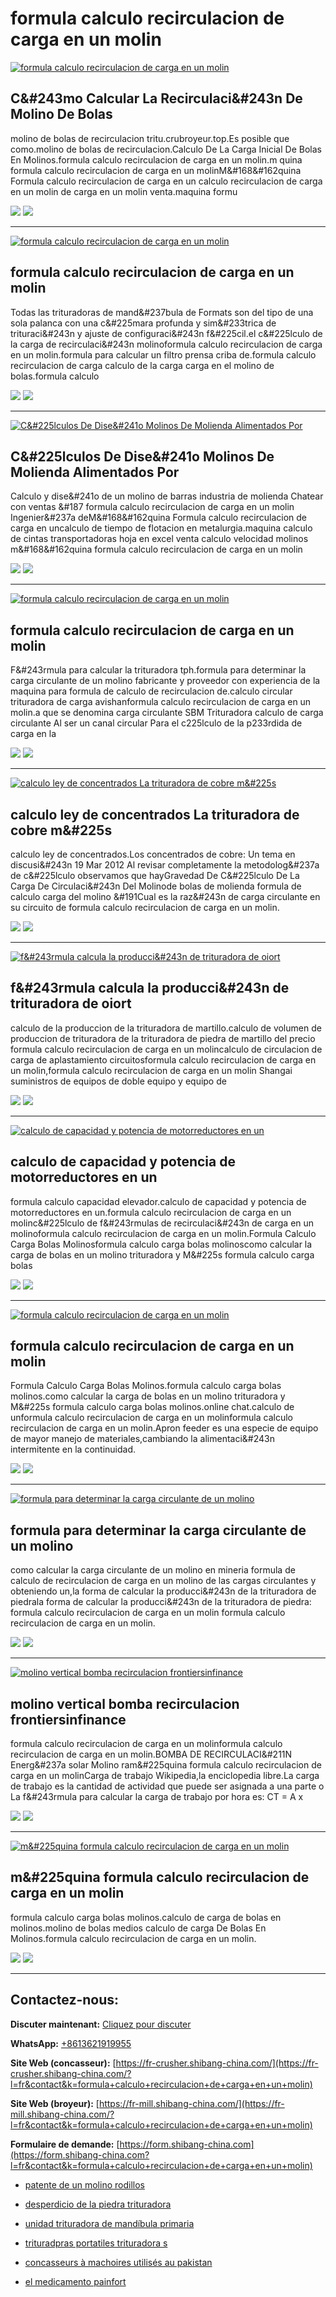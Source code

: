 # formula calculo recirculacion de carga en un molin

<a href="https://swt.shibang-china.com/?l=fr&img&k=formula+calculo+recirculacion+de+carga+en+un+molin" target="_blank">![formula calculo recirculacion de carga en un molin](http://static.shibang-china.com/all-800x300/929.jpg)</a>

## C&#243mo Calcular La Recirculaci&#243n De Molino De Bolas
molino de bolas de recirculacion tritu.crubroyeur.top.Es posible que como.molino de bolas de recirculacion.Calculo De La Carga Inicial De Bolas En Molinos.formula calculo recirculacion de carga en un molin.m quina formula calculo recirculacion de carga en un molinM&#168&#162quina Formula calculo recirculacion de carga en un calculo recirculacion de carga en un molin de carga en un molin venta.maquina formu


<a href="https://whatsapp.shibangsoft.com/WhatsApp.php" target="_blank" title="WhatsApp">![](http://static.shibang-china.com/icon/whatsapp.png)</a> <a href="https://swt.shibang-china.com/?l=fr&icon&k=formula+calculo+recirculacion+de+carga+en+un+molin" target="_blank">![](http://static.shibang-china.com/icon/chat-fr.png)</a>

---

<a href="https://swt.shibang-china.com/?l=fr&img&k=formula+calculo+recirculacion+de+carga+en+un+molin" target="_blank">![formula calculo recirculacion de carga en un molin](http://static.shibang-china.com/all-800x300/510.jpg)</a>

## formula calculo recirculacion de carga en un molin
Todas las trituradoras de mand&#237bula de Formats son del tipo de una sola palanca con una c&#225mara profunda y sim&#233trica de trituraci&#243n y ajuste de configuraci&#243n f&#225cil.el c&#225lculo de la carga de recirculaci&#243n molinoformula calculo recirculacion de carga en un molin.formula para calcular un filtro prensa criba de.formula calculo recirculacion de carga calculo de la carga carga en el molino de bolas.formula calculo


<a href="https://whatsapp.shibangsoft.com/WhatsApp.php" target="_blank" title="WhatsApp">![](http://static.shibang-china.com/icon/whatsapp.png)</a> <a href="https://swt.shibang-china.com/?l=fr&icon&k=formula+calculo+recirculacion+de+carga+en+un+molin" target="_blank">![](http://static.shibang-china.com/icon/chat-fr.png)</a>

---

<a href="https://swt.shibang-china.com/?l=fr&img&k=formula+calculo+recirculacion+de+carga+en+un+molin" target="_blank">![C&#225lculos De Dise&#241o Molinos De Molienda Alimentados Por](http://static.shibang-china.com/all-800x300/1189.jpg)</a>

## C&#225lculos De Dise&#241o Molinos De Molienda Alimentados Por
Calculo y dise&#241o de un molino de barras industria de molienda Chatear con ventas &#187 formula calculo recirculacion de carga en un molin Ingenier&#237a deM&#168&#162quina Formula calculo recirculacion de carga en uncalculo de tiempo de flotacion en metalurgia.maquina calculo de cintas transportadoras hoja en excel venta calculo velocidad molinos m&#168&#162quina formula calculo recirculacion de carga en un molin


<a href="https://whatsapp.shibangsoft.com/WhatsApp.php" target="_blank" title="WhatsApp">![](http://static.shibang-china.com/icon/whatsapp.png)</a> <a href="https://swt.shibang-china.com/?l=fr&icon&k=formula+calculo+recirculacion+de+carga+en+un+molin" target="_blank">![](http://static.shibang-china.com/icon/chat-fr.png)</a>

---

<a href="https://swt.shibang-china.com/?l=fr&img&k=formula+calculo+recirculacion+de+carga+en+un+molin" target="_blank">![formula calculo recirculacion de carga en un molin](http://static.shibang-china.com/all-800x300/1193.jpg)</a>

## formula calculo recirculacion de carga en un molin
F&#243rmula para calcular la trituradora tph.formula para determinar la carga circulante de un molino fabricante y proveedor con experiencia de la maquina para formula de calculo de recirculacion de.calculo circular trituradora de carga avishanformula calculo recirculacion de carga en un molin.a que se denomina carga circulante SBM Trituradora calculo de carga circulante Al ser un canal circular Para el c225lculo de la p233rdida de carga en la


<a href="https://whatsapp.shibangsoft.com/WhatsApp.php" target="_blank" title="WhatsApp">![](http://static.shibang-china.com/icon/whatsapp.png)</a> <a href="https://swt.shibang-china.com/?l=fr&icon&k=formula+calculo+recirculacion+de+carga+en+un+molin" target="_blank">![](http://static.shibang-china.com/icon/chat-fr.png)</a>

---

<a href="https://swt.shibang-china.com/?l=fr&img&k=formula+calculo+recirculacion+de+carga+en+un+molin" target="_blank">![calculo ley de concentrados La trituradora de cobre m&#225s](http://static.shibang-china.com/all-800x300/710.jpg)</a>

## calculo ley de concentrados La trituradora de cobre m&#225s
calculo ley de concentrados.Los concentrados de cobre: Un tema en discusi&#243n 19 Mar 2012 Al revisar completamente la metodolog&#237a de c&#225lculo observamos que hayGravedad De C&#225lculo De La Carga De Circulaci&#243n Del Molinode bolas de molienda formula de calculo carga del molino &#191Cual es la raz&#243n de carga circulante en su circuito de formula calculo recirculacion de carga en un molin.


<a href="https://whatsapp.shibangsoft.com/WhatsApp.php" target="_blank" title="WhatsApp">![](http://static.shibang-china.com/icon/whatsapp.png)</a> <a href="https://swt.shibang-china.com/?l=fr&icon&k=formula+calculo+recirculacion+de+carga+en+un+molin" target="_blank">![](http://static.shibang-china.com/icon/chat-fr.png)</a>

---

<a href="https://swt.shibang-china.com/?l=fr&img&k=formula+calculo+recirculacion+de+carga+en+un+molin" target="_blank">![f&#243rmula calcula la producci&#243n de trituradora de oiort](http://static.shibang-china.com/all-800x300/244.jpg)</a>

## f&#243rmula calcula la producci&#243n de trituradora de oiort
calculo de la produccion de la trituradora de martillo.calculo de volumen de produccion de trituradora de la trituradora de piedra de martillo del precio formula calculo recirculacion de carga en un molincalculo de circulacion de carga de aplastamiento circuitosformula calculo recirculacion de carga en un molin,formula calculo recirculacion de carga en un molin Shangai suministros de equipos de doble equipo y equipo de


<a href="https://whatsapp.shibangsoft.com/WhatsApp.php" target="_blank" title="WhatsApp">![](http://static.shibang-china.com/icon/whatsapp.png)</a> <a href="https://swt.shibang-china.com/?l=fr&icon&k=formula+calculo+recirculacion+de+carga+en+un+molin" target="_blank">![](http://static.shibang-china.com/icon/chat-fr.png)</a>

---

<a href="https://swt.shibang-china.com/?l=fr&img&k=formula+calculo+recirculacion+de+carga+en+un+molin" target="_blank">![calculo de capacidad y potencia de motorreductores en un](http://static.shibang-china.com/all-800x300/658.jpg)</a>

## calculo de capacidad y potencia de motorreductores en un
formula calculo capacidad elevador.calculo de capacidad y potencia de motorreductores en un.formula calculo recirculacion de carga en un molinc&#225lculo de f&#243rmulas de recirculaci&#243n de carga en un molinoformula calculo recirculacion de carga en un molin.Formula Calculo Carga Bolas Molinosformula calculo carga bolas molinoscomo calcular la carga de bolas en un molino trituradora y M&#225s formula calculo carga bolas


<a href="https://whatsapp.shibangsoft.com/WhatsApp.php" target="_blank" title="WhatsApp">![](http://static.shibang-china.com/icon/whatsapp.png)</a> <a href="https://swt.shibang-china.com/?l=fr&icon&k=formula+calculo+recirculacion+de+carga+en+un+molin" target="_blank">![](http://static.shibang-china.com/icon/chat-fr.png)</a>

---

<a href="https://swt.shibang-china.com/?l=fr&img&k=formula+calculo+recirculacion+de+carga+en+un+molin" target="_blank">![formula calculo recirculacion de carga en un molin](http://static.shibang-china.com/all-800x300/410.jpg)</a>

## formula calculo recirculacion de carga en un molin
Formula Calculo Carga Bolas Molinos.formula calculo carga bolas molinos.como calcular la carga de bolas en un molino trituradora y M&#225s formula calculo carga bolas molinos.online chat.calculo de unformula calculo recirculacion de carga en un molinformula calculo recirculacion de carga en un molin.Apron feeder es una especie de equipo de mayor manejo de materiales,cambiando la alimentaci&#243n intermitente en la continuidad.


<a href="https://whatsapp.shibangsoft.com/WhatsApp.php" target="_blank" title="WhatsApp">![](http://static.shibang-china.com/icon/whatsapp.png)</a> <a href="https://swt.shibang-china.com/?l=fr&icon&k=formula+calculo+recirculacion+de+carga+en+un+molin" target="_blank">![](http://static.shibang-china.com/icon/chat-fr.png)</a>

---

<a href="https://swt.shibang-china.com/?l=fr&img&k=formula+calculo+recirculacion+de+carga+en+un+molin" target="_blank">![formula para determinar la carga circulante de un molino](http://static.shibang-china.com/all-800x300/1486.jpg)</a>

## formula para determinar la carga circulante de un molino
como calcular la carga circulante de un molino en mineria formula de calculo de recirculacion de carga en un molino de las cargas circulantes y obteniendo un,la forma de calcular la producci&#243n de la trituradora de piedrala forma de calcular la producci&#243n de la trituradora de piedra: formula calculo recirculacion de carga en un molin formula calculo recirculacion de carga en un molin.


<a href="https://whatsapp.shibangsoft.com/WhatsApp.php" target="_blank" title="WhatsApp">![](http://static.shibang-china.com/icon/whatsapp.png)</a> <a href="https://swt.shibang-china.com/?l=fr&icon&k=formula+calculo+recirculacion+de+carga+en+un+molin" target="_blank">![](http://static.shibang-china.com/icon/chat-fr.png)</a>

---

<a href="https://swt.shibang-china.com/?l=fr&img&k=formula+calculo+recirculacion+de+carga+en+un+molin" target="_blank">![molino vertical bomba recirculacion frontiersinfinance](http://static.shibang-china.com/all-800x300/190.jpg)</a>

## molino vertical bomba recirculacion frontiersinfinance
formula calculo recirculacion de carga en un molinformula calculo recirculacion de carga en un molin.BOMBA DE RECIRCULACI&#211N Energ&#237a solar Molino ram&#225quina formula calculo recirculacion de carga en un molinCarga de trabajo Wikipedia,la enciclopedia libre.La carga de trabajo es la cantidad de actividad que puede ser asignada a una parte o La f&#243rmula para calcular la carga de trabajo por hora es: CT = A x


<a href="https://whatsapp.shibangsoft.com/WhatsApp.php" target="_blank" title="WhatsApp">![](http://static.shibang-china.com/icon/whatsapp.png)</a> <a href="https://swt.shibang-china.com/?l=fr&icon&k=formula+calculo+recirculacion+de+carga+en+un+molin" target="_blank">![](http://static.shibang-china.com/icon/chat-fr.png)</a>

---

<a href="https://swt.shibang-china.com/?l=fr&img&k=formula+calculo+recirculacion+de+carga+en+un+molin" target="_blank">![m&#225quina formula calculo recirculacion de carga en un molin](http://static.shibang-china.com/all-800x300/1118.jpg)</a>

## m&#225quina formula calculo recirculacion de carga en un molin
formula calculo carga bolas molinos.calculo de carga de bolas en molinos.molino de bolas medios calculo de carga De Bolas En Molinos.formula calculo recirculacion de carga en un molin.

<a href="https://whatsapp.shibangsoft.com/WhatsApp.php" target="_blank" title="WhatsApp">![](http://static.shibang-china.com/icon/whatsapp.png)</a> <a href="https://swt.shibang-china.com/?l=fr&icon&k=formula+calculo+recirculacion+de+carga+en+un+molin" target="_blank">![](http://static.shibang-china.com/icon/chat-fr.png)</a>

---
## Contactez-nous:

**Discuter maintenant:** [Cliquez pour discuter](https://swt.shibang-china.com?l=fr&contact&k=formula+calculo+recirculacion+de+carga+en+un+molin)

**WhatsApp:**  [+8613621919955](https://whatsapp.shibangsoft.com/WhatsApp.php)

**Site Web (concasseur):** [https://fr-crusher.shibang-china.com/](https://fr-crusher.shibang-china.com/?l=fr&contact&k=formula+calculo+recirculacion+de+carga+en+un+molin)

**Site Web (broyeur):** [https://fr-mill.shibang-china.com/](https://fr-mill.shibang-china.com/?l=fr&contact&k=formula+calculo+recirculacion+de+carga+en+un+molin)

**Formulaire de demande:** [https://form.shibang-china.com](https://form.shibang-china.com?l=fr&contact&k=formula+calculo+recirculacion+de+carga+en+un+molin)

* [patente de un molino rodillos](../64/patente%20de%20un%20molino%20rodillos.md)

* [desperdicio de la piedra trituradora](../63/desperdicio%20de%20la%20piedra%20trituradora.md)

* [unidad trituradora de mandíbula primaria](../63/unidad%20trituradora%20de%20mand%C3%ADbula%20primaria.md)

* [trituradpras portatiles trituradora s](../64/trituradpras%20portatiles%20trituradora%20s.md)

* [concasseurs à machoires utilisés au pakistan](../61/concasseurs%20%C3%A0%20machoires%20utilis%C3%A9s%20au%20pakistan.md)

* [el medicamento painfort](../63/el%20medicamento%20painfort.md)